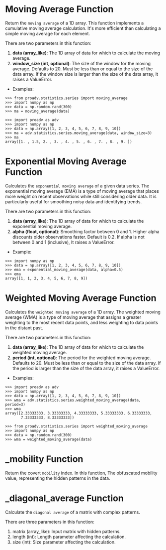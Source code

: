 # Moving Average Function

Return the `moving average` of a 1D array. This function implements a cumulative moving average calculation. It's more
efficient than calculating a simple moving average for each element. 

There are two parameters in this function:
1. **data (array_like)**: The 1D array of data for which to calculate the moving average.
2. **window_size (int, optional)**: The size of the window for the moving average. Defaults to 20. Must be less than or equal to the size of the data array.
If the window size is larger than the size of the data array, it raises a ValueError. 

- Examples:

>>>
    >>> from proadv.statistics.series import moving_average
    >>> import numpy as np
    >>> data = np.random.rand(300)
    >>> ma = moving_average(data)

>>>
    >>> import proadv as adv
    >>> import numpy as np
    >>> data = np.array([1, 2, 3, 4, 5, 6, 7, 8, 9, 10])
    >>> ma = adv.statistics.series.moving_average(data, window_size=3)
    >>> ma
    array([1. , 1.5, 2. , 3. , 4. , 5. , 6. , 7. , 8. , 9. ])


# Exponential Moving Average Function

Calculates the `exponential moving average` of a given data series. 
The exponential moving average (EMA) is a type of moving average that places more weight on recent observations while still considering older data. 
It is particularly useful for smoothing noisy data and identifying trends.

There are two parameters in this function:
1. **data (array_like)**: The 1D array of data for which to calculate the exponential moving average.
2. **alpha (float, optional)**: Smoothing factor between 0 and 1. Higher alpha discounts older observations faster. Default is 0.2.
If alpha is not between 0 and 1 (inclusive), It raises a ValueError. 

- Example:

>>>
    >>> import numpy as np
    >>> data = np.array([1, 2, 3, 4, 5, 6, 7, 8, 9, 10])
    >>> ema = exponential_moving_average(data, alpha=0.5)
    >>> ema
    array([1, 1, 2, 3, 4, 5, 6, 7, 8, 9])


# Weighted Moving Average Function

Calculates the `weighted moving average` of a 1D array. 
The weighted moving average (WMA) is a type of moving average that assigns a greater weighting to the most recent data points, and less weighting to data points in the distant past.

There are two parameters in this function:
1. **data (array_like)**: The 1D array of data for which to calculate the weighted moving average.
2. **period (int, optional)**: The period for the weighted moving average. Defaults to 20. Must be less than or equal to the size of the data array.
If the period is larger than the size of the data array, it raises a ValueError. 

- Examples:

>>>
    >>> import proadv as adv  
    >>> import numpy as np
    >>> data = np.array([1, 2, 3, 4, 5, 6, 7, 8, 9, 10])
    >>> wma = adv.statistics.series.weighted_moving_average(data, period=3)
    >>> wma
    array([2.33333333, 3.33333333, 4.33333333, 5.33333333, 6.33333333,
           7.33333333, 8.33333333])

>>>
    >>> from proadv.statistics.series import weighted_moving_average  
    >>> import numpy as np
    >>> data = np.random.rand(300)
    >>> wma = weighted_moving_average(data)


# _mobility Function

Return the covert `mobility` index.
In this function, The obfuscated mobility value, representing the hidden patterns in the data.


# _diagonal_average Function

Calculate the `diagonal average` of a matrix with complex patterns.

There are three parameters in this function:
1. matrix (array_like): Input matrix with hidden patterns.
2. length (int): Length parameter affecting the calculation.
3. size (int): Size parameter affecting the calculation.